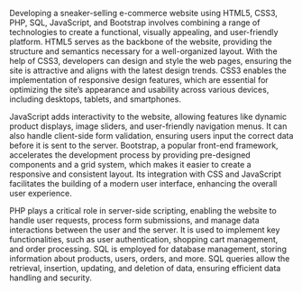 Developing a sneaker-selling e-commerce website using HTML5, CSS3, PHP, SQL, JavaScript, and Bootstrap involves combining a range of technologies to create a functional, visually appealing, and user-friendly platform. HTML5 serves as the backbone of the website, providing the structure and semantics necessary for a well-organized layout. With the help of CSS3, developers can design and style the web pages, ensuring the site is attractive and aligns with the latest design trends. CSS3 enables the implementation of responsive design features, which are essential for optimizing the site’s appearance and usability across various devices, including desktops, tablets, and smartphones.

JavaScript adds interactivity to the website, allowing features like dynamic product displays, image sliders, and user-friendly navigation menus. It can also handle client-side form validation, ensuring users input the correct data before it is sent to the server. Bootstrap, a popular front-end framework, accelerates the development process by providing pre-designed components and a grid system, which makes it easier to create a responsive and consistent layout. Its integration with CSS and JavaScript facilitates the building of a modern user interface, enhancing the overall user experience.

PHP plays a critical role in server-side scripting, enabling the website to handle user requests, process form submissions, and manage data interactions between the user and the server. It is used to implement key functionalities, such as user authentication, shopping cart management, and order processing. SQL is employed for database management, storing information about products, users, orders, and more. SQL queries allow the retrieval, insertion, updating, and deletion of data, ensuring efficient data handling and security.
